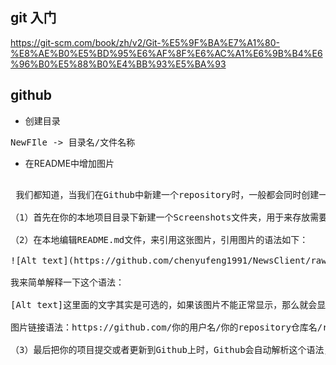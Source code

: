 

git 入门
------------------------------------
https://git-scm.com/book/zh/v2/Git-%E5%9F%BA%E7%A1%80-%E8%AE%B0%E5%BD%95%E6%AF%8F%E6%AC%A1%E6%9B%B4%E6%96%B0%E5%88%B0%E4%BB%93%E5%BA%93


github
------------------------------------
+ 创建目录
<pre>
NewFIle -> 目录名/文件名称
</pre>
+ 在README中增加图片
<pre>

 我们都知道，当我们在Github中新建一个repository时，一般都会同时创建一个README.md文件，该文件是一个markdown文件，一般用来在你的repository下面说明这个项目的简介。这样会有更多的人来参与了解你的项目。现在我们来实现一下如何在README.md中显示一张图片。

（1）首先在你的本地项目目录下新建一个Screenshots文件夹，用于来存放需要显示的图片，我放入1.png一张图片；

（2）在本地编辑README.md文件，来引用这张图片，引用图片的语法如下：

![Alt text](https://github.com/chenyufeng1991/NewsClient/raw/master/Screenshots/2.png)

我来简单解释一下这个语法：

[Alt text]这里面的文字其实是可选的，如果该图片不能正常显示，那么就会显示[]这里面的文本。

图片链接语法：https://github.com/你的用户名/你的repository仓库名/raw/分支名master/刚你新建的图片文件夹名称/***.png ***.jpg

（3）最后把你的项目提交或者更新到Github上时，Github会自动解析这个语法，并把图片在README.me中显示出来。

<pre>
